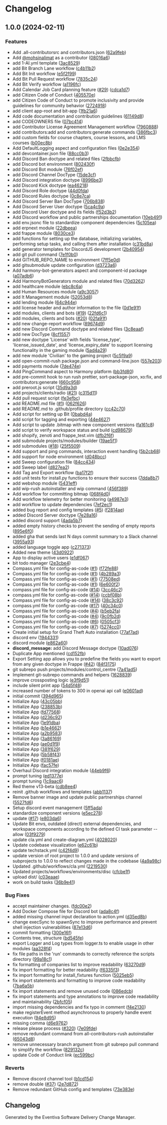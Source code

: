 # Changelog

## 1.0.0 (2024-02-11)


### Features

* Add .all-contributorsrc and contributors.json ([62a9feb](https://github.com/Eventiva/Eventiva/commit/62a9feb5a776fc31a3c49703fb5db0482e0df73f))
* Add [@mohsinalimat](https://github.com/mohsinalimat) as a contributor ([08016a6](https://github.com/Eventiva/Eventiva/commit/08016a6aa2885910c6f15d3c26004fb297ffb268))
* add 1-AI.yml template ([3ac8529](https://github.com/Eventiva/Eventiva/commit/3ac852957319e1acfe233aa5ebbcb36a19768b2a))
* add Bit Branch Lane workflow ([c4b11b2](https://github.com/Eventiva/Eventiva/commit/c4b11b2ff684239ccc5c162c6fbac8833af9f3cb))
* Add Bit Init workflow ([e5f2f99](https://github.com/Eventiva/Eventiva/commit/e5f2f99ba18858bdc7c64461749f114c0deb2003))
* Add Bit Pull Request workflow ([7835c24](https://github.com/Eventiva/Eventiva/commit/7835c2499ad4a0b03e29366f2058375f0f71a515))
* Add Bit Verify workflow ([a1196fc](https://github.com/Eventiva/Eventiva/commit/a1196fc23063fc671b2ff53aa0dd0b9258506198))
* Add Calendar Job Card planning feature ([#29](https://github.com/Eventiva/Eventiva/issues/29)) ([cdca1d7](https://github.com/Eventiva/Eventiva/commit/cdca1d766c40f769e4df7ba87bdc6fc8da1a104f))
* add Citizen Code of Conduct ([405570e](https://github.com/Eventiva/Eventiva/commit/405570e4627d216d6d73d57c0e04b1b02ced03b8))
* add Citizen Code of Conduct to promote inclusivity and provide guidelines for community behavior ([2724918](https://github.com/Eventiva/Eventiva/commit/2724918e5fc4325d17f7e66330914c9e43c8d932))
* add client app-root and bit-app ([1fb21a6](https://github.com/Eventiva/Eventiva/commit/1fb21a61d0dddf21e4fd1bb4f45216ba519f6ca3))
* Add code documentation and contribution guidelines ([61149d8](https://github.com/Eventiva/Eventiva/commit/61149d8ef556f577c130b6a589e9c57d978cb9e3))
* add CODEOWNERS file ([07bc414](https://github.com/Eventiva/Eventiva/commit/07bc414625ca6dfef9a4ae8ad6ed94e5a10c9763))
* add Contributor License Agreement Management workflow ([7960888](https://github.com/Eventiva/Eventiva/commit/7960888e220e011c99babcba2ceb844ae5141a31))
* add contributors:add and contributors:generate commands ([386fbc3](https://github.com/Eventiva/Eventiva/commit/386fbc34cd00aa777f000b643260496315dfc17e))
* add custom fields for course chapters, course lessons, and LMS courses ([b00ec8b](https://github.com/Eventiva/Eventiva/commit/b00ec8b7f09b1d862b1e3a5d4af5de0e0193674c))
* Add DefaultLogging aspect and configuration files ([0e2e354](https://github.com/Eventiva/Eventiva/commit/0e2e354e5cdcd79c5e13c7f393639fe3b0be7783))
* add devcontainer.json file ([88cc0b3](https://github.com/Eventiva/Eventiva/commit/88cc0b39e0da14de68fb6dfa5dee0076c068b25b))
* Add Discord Ban doctype and related files ([2fbbcfb](https://github.com/Eventiva/Eventiva/commit/2fbbcfb21e0c2c293c68bc5b306c53250e48d472))
* add Discord bot environment ([802430f](https://github.com/Eventiva/Eventiva/commit/802430f3e634bf5babf50a4e21107c123a9f65ee))
* add Discord Bot module ([76f02ef](https://github.com/Eventiva/Eventiva/commit/76f02ef97c56a7d0ca1f688f13d7ee2c95cdb734))
* add Discord Channel DocType ([15de3cf](https://github.com/Eventiva/Eventiva/commit/15de3cf6a8d4e615161017a6502b7c20ec53ae14))
* Add Discord integration doctype ([8996be3](https://github.com/Eventiva/Eventiva/commit/8996be31426ae585abadd3a7bb7100169d344aec))
* add Discord Kick doctype ([ea46218](https://github.com/Eventiva/Eventiva/commit/ea4621835c7189ba6cde0c07d3c899b8da93827f))
* Add Discord Role doctype ([44d0fda](https://github.com/Eventiva/Eventiva/commit/44d0fdabb2d0e8b2969ee516f0826f9d7e44b0be))
* add Discord Rules doctype ([0c8e7ca](https://github.com/Eventiva/Eventiva/commit/0c8e7ca434457e9a7c4e54a6b3e6aad35558b98d))
* Add Discord Server Ban DocType ([706b838](https://github.com/Eventiva/Eventiva/commit/706b838d8506acee619d624f0dd03ee49fa0820b))
* Add Discord Server User doctype ([5ca4c9a](https://github.com/Eventiva/Eventiva/commit/5ca4c9ae0d61a99f6026d285df8254a93542a055))
* add Discord User doctype and its fields ([f52d3b2](https://github.com/Eventiva/Eventiva/commit/f52d3b2b3dbf3d92379228255fac31cc6e82621c))
* Add Discord workflow and public partnerships documentation ([10eb491](https://github.com/Eventiva/Eventiva/commit/10eb49146ee8ca02a1bc5cf8ee2d5fba78b9a53c))
* add env.jsonc file to standardize component dependencies ([5c105ea](https://github.com/Eventiva/Eventiva/commit/5c105ead87bca3a7bad8265a2053b3cad177ccd6))
* add erpnext module ([22dbeea](https://github.com/Eventiva/Eventiva/commit/22dbeeaf99f57215b5ad7f3a49647ee57eaff5e7))
* add frappe module ([8030ce3](https://github.com/Eventiva/Eventiva/commit/8030ce3d50f978ff2c8b4e9a43fd85ff9ac6b35c))
* add functions for setting up the database, initializing variables, performing setup tasks, and calling them after installation ([c31bd8a](https://github.com/Eventiva/Eventiva/commit/c31bd8aec8ee3b2c987991c88f6ee14096af552d))
* add generator templates for DiscordJS development ([2b40954](https://github.com/Eventiva/Eventiva/commit/2b40954df1ae81076f64b6c38a83b295b5862aa5))
* add git pull command ([7e1f0b0](https://github.com/Eventiva/Eventiva/commit/7e1f0b01ba129823be486de826098248808b881d))
* Add GITHUB_REPO_NAME to environment ([7ff5e0d](https://github.com/Eventiva/Eventiva/commit/7ff5e0d61c9f27c6bdd80277048524fc171659e2))
* add gitsubmodule update configuration ([d3723a6](https://github.com/Eventiva/Eventiva/commit/d3723a60aaa05e7e86e00d82c0a42ea64227e59b))
* Add harmony-bot-generators aspect and component-id package ([a07adb6](https://github.com/Eventiva/Eventiva/commit/a07adb613bd191f2e1b895b7936d482b028060ce))
* Add HarmonyBotGenerators module and related files ([70d3262](https://github.com/Eventiva/Eventiva/commit/70d326278f70eeb8a8f19d7023bf8b1c53ac1a89))
* add healthcare module ([ebc8c6a](https://github.com/Eventiva/Eventiva/commit/ebc8c6a1b018bb3cdcbdd1c3cf28adba86fd5641))
* add Human Resources module ([a9c3057](https://github.com/Eventiva/Eventiva/commit/a9c305777191eefc3251659b1926c8e00647c6db))
* add It Management module ([52053d8](https://github.com/Eventiva/Eventiva/commit/52053d87f3d077dc5e634e4adba1ff351b08d4dc))
* add lending module ([64c944e](https://github.com/Eventiva/Eventiva/commit/64c944e8573bca325113069146d763c3081b82f0))
* add license header and author information to the file ([0d1e91f](https://github.com/Eventiva/Eventiva/commit/0d1e91fd55fe1891f94fc5df3f70e84b09ef632a))
* add modules, clients and bots ([#19](https://github.com/Eventiva/Eventiva/issues/19)) ([22fd6c1](https://github.com/Eventiva/Eventiva/commit/22fd6c1ccb352299e02b26ae31a3eca0dc718902))
* add modules, clients and bots ([#20](https://github.com/Eventiva/Eventiva/issues/20)) ([02fa91f](https://github.com/Eventiva/Eventiva/commit/02fa91f8b5e5d14797e1d6cd83b485bc17d506b0))
* add new change-report workflow ([89674d9](https://github.com/Eventiva/Eventiva/commit/89674d9607ba58b960d82dda9222a726cbe69201))
* add new Discord Command doctype and related files ([3c8eaaf](https://github.com/Eventiva/Eventiva/commit/3c8eaafa28ec2bb8b6adfb9e20cabeb00274a806))
* add new DocType ([8cf1557](https://github.com/Eventiva/Eventiva/commit/8cf1557e970a0042634a8ec39808a5d3f0886b10))
* add new doctype 'License' with fields 'license_type', 'license_issued_date', and 'license_expiry_date' to support licensing functionality in the gaming module ([5ad4a29](https://github.com/Eventiva/Eventiva/commit/5ad4a292fea0ea98204aba6f6dcf2314b354249d))
* add new module 'Civilian' to the gaming project ([5c5f9a9](https://github.com/Eventiva/Eventiva/commit/5c5f9a9a1e1fbb7ad4d2dddbded39558c62afd73))
* add open-commit-rush package.json and command-line.json ([557e203](https://github.com/Eventiva/Eventiva/commit/557e20318906cc12f2ca1c14b66def716cf49c1e))
* add payments module ([7de474e](https://github.com/Eventiva/Eventiva/commit/7de474ed77bc1a9359c4c2ba51f3c9a77e2934cf))
* Add PingCommand aspect to Harmony platform ([bb3fd80](https://github.com/Eventiva/Eventiva/commit/bb3fd80bf8239110b30f89ebc5e4aa73df83d597))
* add pre-commit hook to run rush prettier, sort-package-json, xo:fix, and contributors:generate ([660c958](https://github.com/Eventiva/Eventiva/commit/660c958082fc79269f7791694c056fe6d6330203))
* add preroot.js script ([35d9a3d](https://github.com/Eventiva/Eventiva/commit/35d9a3d041b1a9131589e9478bf9f945b75bdf3a))
* add projects/clients/radio ([#21](https://github.com/Eventiva/Eventiva/issues/21)) ([c315d11](https://github.com/Eventiva/Eventiva/commit/c315d11d4392c7126eaa313a0b84fb8606141f1d))
* Add pull request script ([fe3efbc](https://github.com/Eventiva/Eventiva/commit/fe3efbcf2fd1c8c62f69fa5e501cc6b45ce0b455))
* add README.md file ([#1](https://github.com/Eventiva/Eventiva/issues/1)) ([062f626](https://github.com/Eventiva/Eventiva/commit/062f62681acafbb0d705f852f29aee1f387ace26))
* add README.md to .github/profile directory ([cc42c70](https://github.com/Eventiva/Eventiva/commit/cc42c701bc0858a7768abf2360f8042379bb7b9e))
* Add script for setting up Bit ([0babd4a](https://github.com/Eventiva/Eventiva/commit/0babd4a651d6da712f0836cf62f6f55af5fe4843))
* add script for tagging and exporting ([44e4627](https://github.com/Eventiva/Eventiva/commit/44e4627ec47d0320284f2bfc0a4699b2e43bfd0a))
* Add script to update .bitmap with new component versions ([fa161c8](https://github.com/Eventiva/Eventiva/commit/fa161c8ffcb2d2b2e1e338ccfb44afe80f1b57c4))
* add script to verify workspace status and build ([cd98679](https://github.com/Eventiva/Eventiva/commit/cd986798b2527c78bca2dc31fddf3cc001dc1b4f))
* add shopify, zenoti and frappe_test.vim ([dfb2f6f](https://github.com/Eventiva/Eventiva/commit/dfb2f6f735c1748a5dbfe21f268611f5b5511174))
* add submodule projects/modules/builder ([19ae5f1](https://github.com/Eventiva/Eventiva/commit/19ae5f1f8783ec5b564c61095bfc96a0a0e93cd6))
* add submodules ([#18](https://github.com/Eventiva/Eventiva/issues/18)) ([25f5509](https://github.com/Eventiva/Eventiva/commit/25f55092ba06aa205220e64e741f90d6d8535282))
* Add support and ping commands, interaction event handling ([5b2cb68](https://github.com/Eventiva/Eventiva/commit/5b2cb68f9cc906c8fd402c2e1f68943f955c3a57))
* add support for node environment ([d048bcc](https://github.com/Eventiva/Eventiva/commit/d048bccadac6234b2cd1236dcf5de9e13c8da4ce))
* add Sweep configuration file ([84cc434](https://github.com/Eventiva/Eventiva/commit/84cc434d65759d917c95ebd7fb684cb6f9e4b6c7))
* add Sweep label ([d827ea2](https://github.com/Eventiva/Eventiva/commit/d827ea288f3c915d8bcc5ca5073a4583dbb6ce30))
* Add Tag and Export workflow ([ba17f2f](https://github.com/Eventiva/Eventiva/commit/ba17f2f36da8daa44ed9615cf10f8979be4ed43d))
* add unit tests for install.py functions to ensure their success ([7dda8b7](https://github.com/Eventiva/Eventiva/commit/7dda8b7afac29f94c94de113bfadf0f1b93f4f7a))
* add webshop module ([5431eff](https://github.com/Eventiva/Eventiva/commit/5431eff63ebb6ca240ea280da9c77d85fbb2938e))
* add wip-rush autoinstaller and wip command ([456f389](https://github.com/Eventiva/Eventiva/commit/456f389193940ef9391c9f47f4b259f9a3b45cdc))
* Add workflow for committing bitmap ([068f4d0](https://github.com/Eventiva/Eventiva/commit/068f4d02153a0f51205d31241341dd6f21980164))
* Add workflow telemetry for better monitoring ([a4987e3](https://github.com/Eventiva/Eventiva/commit/a4987e3c6879b7aa0fd5e4dfa854dda71ff46e20))
* add workflow to update dependencies ([7ef2ec1](https://github.com/Eventiva/Eventiva/commit/7ef2ec1cb92785b8c43705db04d999f8b7cd696e))
* added bug report and config templates ([#5](https://github.com/Eventiva/Eventiva/issues/5)) ([f2814ae](https://github.com/Eventiva/Eventiva/commit/f2814ae22235990935677e3312bb9037d7ec29d6))
* added Discord Server doctype ([7e28a16](https://github.com/Eventiva/Eventiva/commit/7e28a16fc343ee724ba976ddcdc6215aa85598a4))
* added discord support ([4ada5b7](https://github.com/Eventiva/Eventiva/commit/4ada5b775e2e93be47534f9887304bc747dcff78))
* added empty history checks to prevent the sending of empty reports ([895e6f0](https://github.com/Eventiva/Eventiva/commit/895e6f0e2108d125d7bd58c645893bbb425b0950))
* added gha that sends last N days commit summary to a Slack channel ([3955a93](https://github.com/Eventiva/Eventiva/commit/3955a937ab810d9a112c63f5129f4a600892f337))
* added language toggle app ([c271373](https://github.com/Eventiva/Eventiva/commit/c27137334c0069c7cf6f3d9ea6b4a4f9983cb92b))
* Added new theme ([43d0922](https://github.com/Eventiva/Eventiva/commit/43d09221478a2f872508cf5ab555ff11ca7c6133))
* App to display active users ([e1df067](https://github.com/Eventiva/Eventiva/commit/e1df06728e3de584f8fa12966915b7f66b4e700f))
* bit todo manager ([2e3cbe4](https://github.com/Eventiva/Eventiva/commit/2e3cbe4b205b19aa2dc7cba0edeb971e73c689b3))
* Compass.yml file for config-as-code ([#1](https://github.com/Eventiva/Eventiva/issues/1)) ([f72fe88](https://github.com/Eventiva/Eventiva/commit/f72fe88f4e716c3e5ad9e51d3611139712c1574b))
* Compass.yml file for config-as-code ([#1](https://github.com/Eventiva/Eventiva/issues/1)) ([4b289a3](https://github.com/Eventiva/Eventiva/commit/4b289a3f0e8622e6d69e4c9cbe2c377785c9a22c))
* Compass.yml file for config-as-code ([#1](https://github.com/Eventiva/Eventiva/issues/1)) ([77508ed](https://github.com/Eventiva/Eventiva/commit/77508edcdca00d4c69fd157910e4ba86b42dc2a7))
* Compass.yml file for config-as-code ([#1](https://github.com/Eventiva/Eventiva/issues/1)) ([6e600f2](https://github.com/Eventiva/Eventiva/commit/6e600f262ec11b2903d74c587a969a3c45007152))
* compass.yml file for config-as-code ([#14](https://github.com/Eventiva/Eventiva/issues/14)) ([3cc46c2](https://github.com/Eventiva/Eventiva/commit/3cc46c2355b16caa6991430f340874ba07aa45f4))
* compass.yml file for config-as-code ([#14](https://github.com/Eventiva/Eventiva/issues/14)) ([ccbf08b](https://github.com/Eventiva/Eventiva/commit/ccbf08b3f2f3c98767572f9c0d053763e0e3681c))
* Compass.yml file for config-as-code ([#14](https://github.com/Eventiva/Eventiva/issues/14)) ([38c3c92](https://github.com/Eventiva/Eventiva/commit/38c3c92247bcff61e72d4dbe10b39fe7a17e34f0))
* compass.yml file for config-as-code ([#17](https://github.com/Eventiva/Eventiva/issues/17)) ([40c34c0](https://github.com/Eventiva/Eventiva/commit/40c34c0d5691163de26b0825ac6efaaf5806373d))
* Compass.yml file for config-as-code ([#4](https://github.com/Eventiva/Eventiva/issues/4)) ([b5eb2fa](https://github.com/Eventiva/Eventiva/commit/b5eb2faaddbcf3875115c96626cf8a01d7be23d5))
* Compass.yml file for config-as-code ([#4](https://github.com/Eventiva/Eventiva/issues/4)) ([9c0fb2d](https://github.com/Eventiva/Eventiva/commit/9c0fb2d183d541cf3cb8497f55b7b3efd3e5d46e))
* Compass.yml file for config-as-code ([#6](https://github.com/Eventiva/Eventiva/issues/6)) ([0505cf3](https://github.com/Eventiva/Eventiva/commit/0505cf3ed3c8631f60d12a26d607b6d4a8c4d4b7))
* Compass.yml file for config-as-code ([#7](https://github.com/Eventiva/Eventiva/issues/7)) ([5274cc0](https://github.com/Eventiva/Eventiva/commit/5274cc0531cb3de5ff7db012160a953de54bef79))
* Create initial setup for Grand Theft Auto installation ([77af7ad](https://github.com/Eventiva/Eventiva/commit/77af7adf6b7c5d305ef3214977d3bdbc8aff1e8d))
* discord env ([1944331](https://github.com/Eventiva/Eventiva/commit/1944331e665ff63739d1863d875a0659e740f88f))
* discord module ([e862a60](https://github.com/Eventiva/Eventiva/commit/e862a608d076314b232daf6f88f5def176789540))
* **discord_message:** add Discord Message doctype ([10ad076](https://github.com/Eventiva/Eventiva/commit/10ad076a80c20eb03b96cd59b7f58d539d83b0c7))
* Duplicate App mentioned ([cd152fb](https://github.com/Eventiva/Eventiva/commit/cd152fbd1e89233470a4b6472152568e10237a90))
* Export Setting app allows you to predefine the fields you want to export from any given doctype in Frappe ([#42](https://github.com/Eventiva/Eventiva/issues/42)) ([84f3175](https://github.com/Eventiva/Eventiva/commit/84f317526ed200d35fcb22de25280a698cec4d4a))
* git subrepo push projects/modules/control_centre ([7a41ad5](https://github.com/Eventiva/Eventiva/commit/7a41ad55fb85b5f1b3b0f454b315662ce2d4e76c))
* Implement git-subrepo commands and helpers ([1628839](https://github.com/Eventiva/Eventiva/commit/16288396a0371e21f1dbdfab0ae6e338c0326121))
* improve crossposting logic ([e3f9d51](https://github.com/Eventiva/Eventiva/commit/e3f9d517647815bd6b8480cc38f375ef79821e3f))
* include silent print app ([54d5f48](https://github.com/Eventiva/Eventiva/commit/54d5f4878f04626a82c6bf1f3db7a38c1d41483d))
* increased number of tokens to 300 in openai api call ([e0601ad](https://github.com/Eventiva/Eventiva/commit/e0601ad39e35e3df8f062b007d3990a5169188f8))
* initial commit ([394d965](https://github.com/Eventiva/Eventiva/commit/394d965c911897f5e0c524c33bedbe3bd26f0f2d))
* Initialize App ([43c05bb](https://github.com/Eventiva/Eventiva/commit/43c05bb42aed79c6239e56b871bf84482193939e))
* Initialize App ([238853b](https://github.com/Eventiva/Eventiva/commit/238853b7983450c83f85d136ffa840c66a2685de))
* Initialize App ([fd77568](https://github.com/Eventiva/Eventiva/commit/fd77568161c47037c765154430466b4acc1d7271))
* Initialize App ([d236c92](https://github.com/Eventiva/Eventiva/commit/d236c922c6dea54dafe0166d4d65b51ca16403dc))
* Initialize App ([1e91dba](https://github.com/Eventiva/Eventiva/commit/1e91dbafcb0be6f634454d5b5ec25492520df916))
* Initialize App ([b1e4662](https://github.com/Eventiva/Eventiva/commit/b1e46627ead8232d239cc9eae34fed362b52f969))
* Initialize App ([a2b9583](https://github.com/Eventiva/Eventiva/commit/a2b95831046ee660c8374b05cb9050d2358464d2))
* Initialize App ([3a86169](https://github.com/Eventiva/Eventiva/commit/3a86169af1e2a9b396ac9c7e6d749ae7499947a4))
* Initialize App ([ae0d1f9](https://github.com/Eventiva/Eventiva/commit/ae0d1f9be001204d2a11ea919643109e992ff871))
* Initialize App ([381f629](https://github.com/Eventiva/Eventiva/commit/381f6295ad0caaab2b48f4a74b805af6a422ba62))
* Initialize App ([5b58f43](https://github.com/Eventiva/Eventiva/commit/5b58f43f8f8a80164e89621dbf9ad328ef2bb3bc))
* Initialize App ([f0181ae](https://github.com/Eventiva/Eventiva/commit/f0181aeb8b12590c48eaaac4a5e878b37861afbe))
* Initialize App ([fac57fe](https://github.com/Eventiva/Eventiva/commit/fac57fe1f96baf7408798ab8508e44b2768a82ea))
* Overhaul Discord integration module ([44eb9f6](https://github.com/Eventiva/Eventiva/commit/44eb9f6bc0c15097b1972a21dbe00fb638332850))
* prompt tuning ([ed1377e](https://github.com/Eventiva/Eventiva/commit/ed1377ee43fb886182fb36b00bfa88414263cb4e))
* prompt tuning ([1c9aac6](https://github.com/Eventiva/Eventiva/commit/1c9aac6e9098c48c5e0129e7310970a67951e1e4))
* Red theme v13-beta ([cdb8ee4](https://github.com/Eventiva/Eventiva/commit/cdb8ee49e22980eeeac4df667fb524b6f656c442))
* reinit .github workflows and templates ([abb1137](https://github.com/Eventiva/Eventiva/commit/abb11374fd96077f61a5d7f58c91585d0c019df8))
* Remove banner image and update public partnerships channel ([5527fd6](https://github.com/Eventiva/Eventiva/commit/5527fd6904ba10a031b4e8a94df1548cd4597263))
* Setup discord event management ([5ff5ada](https://github.com/Eventiva/Eventiva/commit/5ff5ada0ea65eaff1fe83e6478ba29a627ff6513))
* standardize component versions ([e5ec278](https://github.com/Eventiva/Eventiva/commit/e5ec278eb20ffbf7c09412cede7addfcd0dca127))
* update ([#17](https://github.com/Eventiva/Eventiva/issues/17)) ([e803da6](https://github.com/Eventiva/Eventiva/commit/e803da65100a38cfcb7d5b82a93c98c584292bd2))
* Update Bit envs, outdated (direct) external dependencies, and workspace components according to the defined CI task parameter --allow ([03f9279](https://github.com/Eventiva/Eventiva/commit/03f9279ebc9f77b8c36486355b43ec291b948afe))
* update cla.yml and create-diagram.yml ([4028020](https://github.com/Eventiva/Eventiva/commit/4028020077b1a46d1629259ae96bbeadd8c8974e))
* Update codebase visualization ([e62c61b](https://github.com/Eventiva/Eventiva/commit/e62c61bb86be9a11b41746bc52d99f9925909cc7))
* update techstack.yml ([c42f4d9](https://github.com/Eventiva/Eventiva/commit/c42f4d931a05bad5b56de22bd56961304dee5fcc))
* update version of root project to 1.0.0 and update versions of subprojects to 1.0.0 to reflect changes made in the codebase ([4a9a98c](https://github.com/Eventiva/Eventiva/commit/4a9a98c3378f2e4c5526c01741691f63aea35cb2))
* Updated .github/workflows/cla.yml ([2219530](https://github.com/Eventiva/Eventiva/commit/2219530af0ceb9f02c586626e72b77fcd82cb114))
* Updated projects/workflows/environments/disc ([cfcbe1f](https://github.com/Eventiva/Eventiva/commit/cfcbe1f9b5f6622deafbb20630959ba86b6c5871))
* upload dist/ ([c03eaae](https://github.com/Eventiva/Eventiva/commit/c03eaae347602926e6c23f3d5b745f0ef3c6d870))
* work on build tasks ([36b9e41](https://github.com/Eventiva/Eventiva/commit/36b9e41a04173ab6e69dd352e442d2bc4b0dc673))


### Bug Fixes

* accept maintainer changes. ([fdc00e2](https://github.com/Eventiva/Eventiva/commit/fdc00e2012c98d5678c9df0f98ecc237150ae2f1))
* Add Docker Compose file for Discord bot ([ada8c4f](https://github.com/Eventiva/Eventiva/commit/ada8c4f72cf3369020bb065bd6e6ce7294d238b3))
* added missing channel input declaration to action.yml ([d35ed8b](https://github.com/Eventiva/Eventiva/commit/d35ed8b68f5c9be5c6850eb3667d922eff2cfd2d))
* change execSync to spawnSync to improve performance and prevent shell injection vulnerabilities ([87e13d6](https://github.com/Eventiva/Eventiva/commit/87e13d6e7039a728ce863a3927eff17be5471308))
* commit formatting ([300e16f](https://github.com/Eventiva/Eventiva/commit/300e16f754cda868090a994658b49e2b3544bb41))
* Contents tree, structure ([bd545fe](https://github.com/Eventiva/Eventiva/commit/bd545fecbe9434d85991d2286dcc502eef95c4e5))
* export Logger and Log types from logger.ts to enable usage in other modules ([aa328f4](https://github.com/Eventiva/Eventiva/commit/aa328f4b60b80caa714fd404371e6bd51742a37b))
* fix file paths in the 'run' commands to correctly reference the scripts directory ([99a18c1](https://github.com/Eventiva/Eventiva/commit/99a18c1138e3fbdeb6c0ecfafcfd4b8d47c60253))
* fix formatting of companies list to improve readability ([63270d9](https://github.com/Eventiva/Eventiva/commit/63270d96191eba315867b3d2ad19ee4b20302044))
* fix import formatting for better readability ([f6335f3](https://github.com/Eventiva/Eventiva/commit/f6335f3093f3dc990203bb42ce56f2efbac86e82))
* fix import formatting for install_fixtures function ([5025eb5](https://github.com/Eventiva/Eventiva/commit/5025eb5e37fb19da7e1dd31e83c257bfa66df526))
* fix import statements and formatting to improve code readability ([7ba6a5b](https://github.com/Eventiva/Eventiva/commit/7ba6a5b999f029bb42a6fd0feaadcb9eeee3f2f4))
* fix import statements and remove unused code ([086edcb](https://github.com/Eventiva/Eventiva/commit/086edcb422e23923a8d3ed423153dc0f71b7fcb7))
* fix import statements and type annotations to improve code readability and maintainability ([2bfcf05](https://github.com/Eventiva/Eventiva/commit/2bfcf053b28cfab0c1b9efdca7664bccc5f0e887))
* import missing dependencies and fix typo in comment ([f4e2130](https://github.com/Eventiva/Eventiva/commit/f4e2130581b14284e4d2c29ddd1cabaeea451eff))
* make registerEvent method asynchronous to properly handle event execution ([94e8d95](https://github.com/Eventiva/Eventiva/commit/94e8d95ffcf77cb5492854f8518af3fe4083b94f))
* missing comma ([d6e9762](https://github.com/Eventiva/Eventiva/commit/d6e97626ff38ba12d0968fffad14dfaf94bfd731))
* release please process ([#320](https://github.com/Eventiva/Eventiva/issues/320)) ([7e09fde](https://github.com/Eventiva/Eventiva/commit/7e09fde8d8a5da5d9701b39a06b8db52d6086688))
* remove redundant command from all-contributors-rush autoinstaller ([65043d8](https://github.com/Eventiva/Eventiva/commit/65043d8207f3a79558ec8ce8cfcd8532903311e8))
* remove unnecessary branch argument from git subrepo pull command to simplify the workflow ([829132c](https://github.com/Eventiva/Eventiva/commit/829132c6a79459b93869372ce06efbb8b5f5636d))
* update Code of Conduct link ([ec599bc](https://github.com/Eventiva/Eventiva/commit/ec599bc850474f3ef998eb55cd0068683c67ada2))


### Reverts

* Remove discord channel tool ([b1cd154](https://github.com/Eventiva/Eventiva/commit/b1cd154d2d0cfd3b63c6974ae7050fc0a8392046))
* remove double ([#37](https://github.com/Eventiva/Eventiva/issues/37)) ([2e7d872](https://github.com/Eventiva/Eventiva/commit/2e7d87232989d583ea0a30457e9ea179d9cb114b))
* Remove redundant GitHub config and templates ([73e383e](https://github.com/Eventiva/Eventiva/commit/73e383eeb0f4e80531689f91e509428a18f780cf))

## Changelog

Generated by the Eventiva Software Delivery Change Manager.
